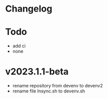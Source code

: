 # Changelog

# Todo
- add ci
- none

# v2023.1.1-beta
- rename repository from devenv to devenv2
- rename file lnsync.sh to devenv.sh
